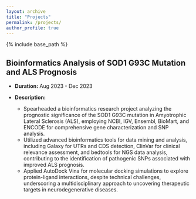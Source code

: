 ```yaml
---
layout: archive
title: "Projects"
permalink: /projects/
author_profile: true
---
```

{% include base_path %}

## Bioinformatics Analysis of SOD1 G93C Mutation and ALS Prognosis

* **Duration:** Aug 2023 - Dec 2023
* **Description:**

  * Spearheaded a bioinformatics research project analyzing the prognostic significance of the SOD1 G93C mutation in Amyotrophic Lateral Sclerosis (ALS), employing NCBI, IGV, Ensembl, BioMart, and ENCODE for comprehensive gene characterization and SNP analysis.
  * Utilized advanced bioinformatics tools for data mining and analysis, including Galaxy for UTRs and CDS detection, ClinVar for clinical relevance assessment, and bedtools for NGS data analysis, contributing to the identification of pathogenic SNPs associated with improved ALS prognosis.
  * Applied AutoDock Vina for molecular docking simulations to explore protein-ligand interactions, despite technical challenges, underscoring a multidisciplinary approach to uncovering therapeutic targets in neurodegenerative diseases.
